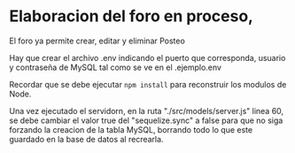 # Elaboracion del foro en proceso,

El foro ya permite crear, editar y eliminar Posteo


Hay que crear el archivo .env indicando el puerto que corresponda, usuario y contraseña de MySQL tal como se ve en el .ejemplo.env


Recordar que se debe ejecutar ```npm install``` para reconstruir los modulos de Node.

Una vez ejecutado el servidorn, en la ruta "./src/models/server.js" linea 60, se debe cambiar el valor true del "sequelize.sync" a false para que  no siga forzando la creacion de la tabla MySQL, borrando todo lo que este guardado en la base de datos al recrearla.